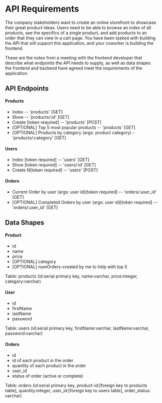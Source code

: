 # API Requirements
The company stakeholders want to create an online storefront to showcase their great product ideas. Users need to be able to browse an index of all products, see the specifics of a single product, and add products to an order that they can view in a cart page. You have been tasked with building the API that will support this application, and your coworker is building the frontend.

These are the notes from a meeting with the frontend developer that describe what endpoints the API needs to supply, as well as data shapes the frontend and backend have agreed meet the requirements of the application. 

## API Endpoints
#### Products
- Index  -- 'products' [GET]
- Show -- 'products/:id' [GET]
- Create [token required] -- 'products' [POST]
- [OPTIONAL] Top 5 most popular products -- 'products' [GET] 
- [OPTIONAL] Products by category (args: product category) - 'products/:category' [GET]

#### Users
- Index [token required] -- 'users' [GET]
- Show [token required] -- 'users/:id' [GET]
- Create N[token required]  -- 'users' [POST]

#### Orders
- Current Order by user (args: user id)[token required]  -- 'orders/:user_id' [GET]
- [OPTIONAL] Completed Orders by user (args: user id)[token required] -- 'orders/:user_id' [GET]

## Data Shapes
#### Product
- id
- name
- price
- [OPTIONAL] category
- [OPTIONAL] numOrders-created by me to help with top 5

Table: products (id:serial primary key, name:varchar, price:integer, category:varchar)

#### User
- id
- firstName
- lastName
- password

Table: users (id:serial primary key, firstName:varchar, lastName:varchar, password:varchar)
#### Orders
- id
- id of each product in the order
- quantity of each product in the order
- user_id
- status of order (active or complete)

Table: orders (id:serial primary key, product-id:[foreign key to products table], quantity:integer, user_id:[foreign key to users table], order_status: varchar)

